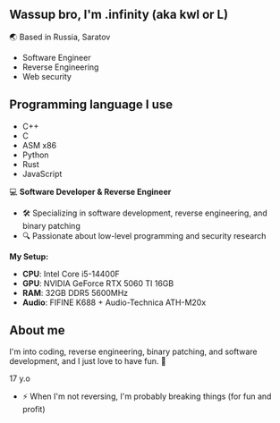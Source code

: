 ## Wassup bro, I'm .infinity (aka kwl or L)

🌏 Based in Russia, Saratov 

- Software Engineer
- Reverse Engineering
- Web security

## Programming language I use
- C++
- C
- ASM x86
- Python
- Rust
- JavaScript

💻 **Software Developer & Reverse Engineer**
- 🛠️ Specializing in software development, reverse engineering, and binary patching
- 🔍 Passionate about low-level programming and security research

**My Setup:**
- **CPU**: Intel Core i5-14400F
- **GPU**: NVIDIA GeForce RTX 5060 TI 16GB
- **RAM**: 32GB DDR5 5600MHz
- **Audio**: FIFINE K688 + Audio-Technica ATH-M20x

## About me

I'm into coding, reverse engineering, binary patching, and software development, and I just love to have fun. 🦐

17 y.o

- ⚡ When I'm not reversing, I'm probably breaking things (for fun and profit)

